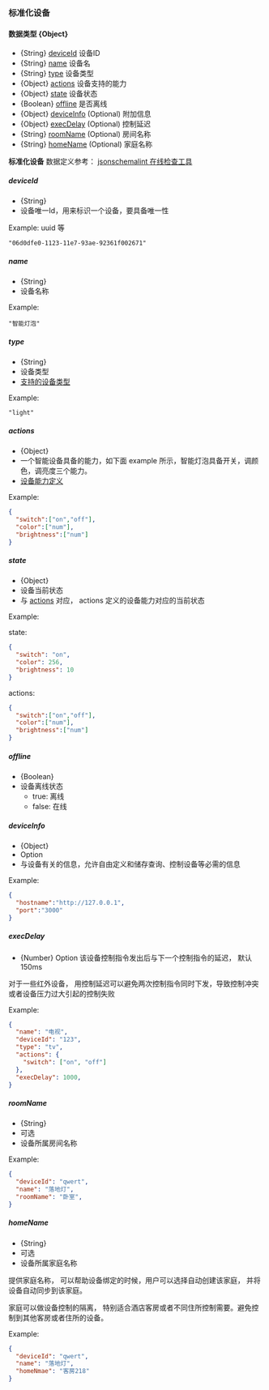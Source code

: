 ### 标准化设备

#### 数据类型 {Object}

- {String} [deviceId](#deviceId) 设备ID
- {String} [name](#name) 设备名
- {String} [type](#type) 设备类型
- {Object} [actions](#actions) 设备支持的能力
- {Object} [state](#state) 设备状态
- {Boolean} [offline](#offline) 是否离线
- {Object} [deviceInfo](#deviceInfo) (Optional) 附加信息
- {Object} [execDelay](#execDelay) (Optional) 控制延迟
- {String} [roomName](#roomName) (Optional) 房间名称
- {String} [homeName](#homeName) (Optional) 家庭名称

**标准化设备** 数据定义参考： [jsonschemalint 在线检查工具](https://jsonschemalint.com/#/version/draft-04/markup/json?gist=f9b8fcb4b8e9e2761978fb9cbde48392)

##### <span id = "deviceId">deviceId</span>

- {String}
- 设备唯一Id，用来标识一个设备，要具备唯一性

Example: uuid 等
```
"06d0dfe0-1123-11e7-93ae-92361f002671"
```

##### <span id = "name">name</span>

- {String}
- 设备名称

Example:
```
"智能灯泡"
```

##### <span id = "type">type</span>

- {String}
- 设备类型
- [支持的设备类型](type.md)

Example:
```
"light"
```

##### <span id = "actions">actions</span>

- {Object}
- 一个智能设备具备的能力，如下面 example 所示，智能灯泡具备开关，调颜色，调亮度三个能力。
- [设备能力定义](actions-and-state.md)

Example:
```JSON
{
  "switch":["on","off"],
  "color":["num"],
  "brightness":["num"]
}
```

##### <span id = "state">state</span>

- {Object}
- 设备当前状态
- 与 [actions](#actions) 对应， actions 定义的设备能力对应的当前状态

Example:

state:
```JSON
{
  "switch": "on",
  "color": 256,
  "brightness": 10
}
```
actions:
```JSON
{
  "switch":["on","off"],
  "color":["num"],
  "brightness":["num"]
}
```

##### <span id = "offline">offline</span>

- {Boolean}
- 设备离线状态
  - true: 离线
  - false: 在线

##### <span id = "deviceInfo">deviceInfo</span>

- {Object}
- Option
- 与设备有关的信息，允许自由定义和储存查询、控制设备等必需的信息

Example:

```JSON
{
  "hostname":"http://127.0.0.1",
  "port":"3000"
}
```

##### <span id = "execDelay">execDelay</span>

- {Number} Option 该设备控制指令发出后与下一个控制指令的延迟， 默认 150ms

对于一些红外设备， 用控制延迟可以避免两次控制指令同时下发，导致控制冲突或者设备压力过大引起的控制失败


Example:
```JSON
{
  "name": "电视",
  "deviceId": "123",
  "type": "tv",
  "actions": {
    "switch": ["on", "off"]
  },
  "execDelay": 1000,
}
```

##### <span id = "roomName">roomName</span>

- {String}
- 可选
- 设备所属房间名称

Example:

```json
{
  "deviceId": "qwert",
  "name": "落地灯",
  "roomName": "卧室",
}
```


##### <span id = "homeName">homeName</span>

- {String}
- 可选
- 设备所属家庭名称

提供家庭名称， 可以帮助设备绑定的时候，用户可以选择自动创建该家庭， 并将设备自动同步到该家庭。

家庭可以做设备控制的隔离， 特别适合酒店客房或者不同住所控制需要。避免控制到其他客房或者住所的设备。

Example:

```json
{
  "deviceId": "qwert",
  "name": "落地灯",
  "homeNmae": "客房218"
}
```